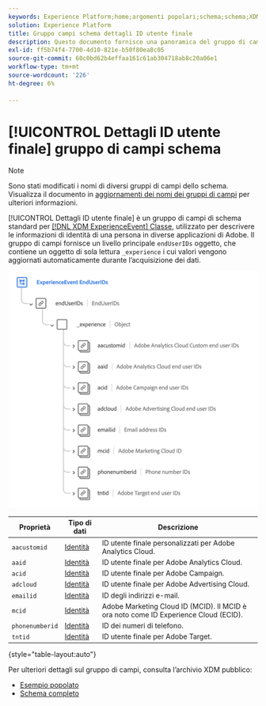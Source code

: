 ```yaml
---
keywords: Experience Platform;home;argomenti popolari;schema;schema;XDM;ExperienceEvent;campi;schemi;progettazione schema;gruppo di campi;gruppo di campi;enduserids;utente finale;utente finale;id;
solution: Experience Platform
title: Gruppo campi schema dettagli ID utente finale
description: Questo documento fornisce una panoramica del gruppo di campi dello schema Dettagli ID utente finale.
exl-id: ff5b74f4-7700-4d10-821e-b50f80ea8c05
source-git-commit: 60c0bd62b4effaa161c61ab304718ab8c20a06e1
workflow-type: tm+mt
source-wordcount: '226'
ht-degree: 6%

---
```



# [!UICONTROL Dettagli ID utente finale] gruppo di campi schema

>[!NOTE]
>
>Sono stati modificati i nomi di diversi gruppi di campi dello schema. Visualizza il documento in [aggiornamenti dei nomi dei gruppi di campi](../name-updates.md) per ulteriori informazioni.

[!UICONTROL Dettagli ID utente finale] è un gruppo di campi di schema standard per [[!DNL XDM ExperienceEvent] Classe](../../classes/experienceevent.md), utilizzato per descrivere le informazioni di identità di una persona in diverse applicazioni di Adobe. Il gruppo di campi fornisce un livello principale `endUserIDs` oggetto, che contiene un oggetto di sola lettura `_experience` i cui valori vengono aggiornati automaticamente durante l’acquisizione dei dati.

<img src="../../images/field-groups/enduserids.png" width="700" /><br />

| Proprietà | Tipo di dati | Descrizione |
| --- | --- | --- |
| `aacustomid` | [Identità](../../data-types/identity.md) | ID utente finale personalizzati per Adobe Analytics Cloud. |
| `aaid` | [Identità](../../data-types/identity.md) | ID utente finale per Adobe Analytics Cloud. |
| `acid` | [Identità](../../data-types/identity.md) | ID utente finale per Adobe Campaign. |
| `adcloud` | [Identità](../../data-types/identity.md) | ID utente finale per Adobe Advertising Cloud. |
| `emailid` | [Identità](../../data-types/identity.md) | ID degli indirizzi e-mail. |
| `mcid` | [Identità](../../data-types/identity.md) | Adobe Marketing Cloud ID (MCID). Il MCID è ora noto come ID Experience Cloud (ECID). |
| `phonenumberid` | [Identità](../../data-types/identity.md) | ID dei numeri di telefono. |
| `tntid` | [Identità](../../data-types/identity.md) | ID utente finale per Adobe Target. |

{style=&quot;table-layout:auto&quot;}

Per ulteriori dettagli sul gruppo di campi, consulta l’archivio XDM pubblico:

* [Esempio popolato](https://github.com/adobe/xdm/blob/master/components/fieldgroups/experience-event/experienceevent-enduserids.example.1.json)
* [Schema completo](https://github.com/adobe/xdm/blob/master/components/fieldgroups/experience-event/experienceevent-enduserids.schema.json)
